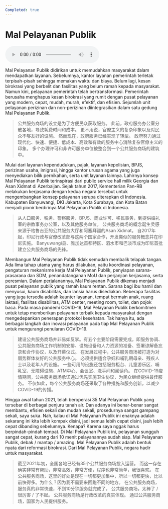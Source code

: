 ```yaml
---
Completed: true
---
```


# Mal Pelayanan Publik

![U1T3 - Mal Pelayanan Publik](audio/U1T3%20-%20Mal%20Pelayanan%20Publik.m4a)

Mal Pelayanan Publik didirikan untuk memudahkan masyarakat dalam mendapatkan layanan.
Sebelumnya, kantor layanan pemerintah terletak terpisah-pisah sehingga memakan waktu dan biaya.
Belum lagi, kesan birokrasi yang berbelit dan fasilitas yang belum ramah kepada masyarakat.
Namun kini, pelayanan pemerintah telah bertransformasi.
Pemerintah berusaha menghapus kesan birokrasi yang rumit dengan pusat pelayanan yang modern, cepat, mudah, murah, efektif, dan efisien.
Sejumlah unit pelayanan perizinan dan non-perizinan diintegrasikan dalam satu gedung Mal Pelayanan Publik.

> 公共服务商场的设立是为了方便民众获取服务。
> 此前，政府服务办公室分散各地，导致耗费时间和成本。
> 更不用说，官僚主义的复杂印象以及对民众不够友好的设施。
> 然而现在，政府服务已经实现了转型。
> 政府努力通过现代化、快速、便捷、低成本、高效和有效的服务中心消除复杂官僚主义的印象。
> 多个办理许可和非许可服务单位被整合到一个公共服务商场的建筑中。

Mulai dari layanan kependudukan, pajak, layanan kepolisian, BPJS, perizinan usaha, imigrasi, hingga kantor urusan agama yang juga menyediakan bilik pernikahan, serta unit layanan lainnya.
Lahirnya konsep Mal Pelayanan Publik terinspirasi dari public service hall milik Georgia dan Asan Xidmat di Azerbaijan.
Sejak tahun 2017, Kementerian Pan-RB melakukan kerjasama dengan kedua negara tersebut untuk mengembangkan konsep pelayanan serupa diterapkan di Indonesia.
Kabupaten Banyuwangi, DKI Jakarta, Kota Surabaya, dan Kota Batan menjadi pionir berdirinya Mal Pelayanan Publik di Indonesia.

> 从人口服务、税务、警察服务、BPJS、商业许可、移民事务，到提供婚礼室的宗教事务办公室，以及其他服务单位。
> 公共服务商场的概念诞生灵感来源于格鲁吉亚的公共服务大厅和阿塞拜疆的Asan Xidmat。
> 自2017年起，印尼行政与官僚改革部与这两个国家合作，开发类似的服务概念并在印尼实施。
> Banyuwangi县、雅加达首都特区、泗水市和巴淡市成为印尼首批建立公共服务商场的先锋。

Membangun Mal Pelayanan Publik tidak semudah membalik telapak tangan.
Ada lima tahap utama yang harus dilakukan, yaitu koordinasi pelayanan, pengaturan mekanisme kerja Mal Pelayanan Publik, penyiapan sarana-prasarana dan SDM, penandatanganan MoU dan perjanjian kerjasama, serta peresmian.
Dalam perjalanannya, Mal Pelayanan Publik dikemas menjadi pusat pelayanan publik yang ramah kaum rentan.
Sarana bagi ibu hamil dan menyusui, kaum disabilitas, dan lansia harus disediakan.
Beberapa fasilitas yang juga tersedia adalah kaunter layanan, tempat bermain anak, ruang laktasi, fasilitas disabilitas, ATM center, meeting room, toilet, dan pojok baca.
Pada masa pandemi COVID-19, Mal Pelayanan Publik berkomitmen untuk tetap memberikan pelayanan terbaik kepada masyarakat dengan mengedepankan penerapan protokol kesehatan.
Tak hanya itu, ada berbagai langkah dan inovasi pelayanan pada tiap Mal Pelayanan Publik untuk mengurangi penularan COVID-19.

> 建设公共服务商场并非易如反掌。有五个主要阶段需要完成，即服务协调、公共服务商场工作机制的安排、设施设备和人力资源的准备、签署谅解备忘录和合作协议，以及开幕仪式。
> 在发展过程中，公共服务商场被打造为对弱势群体友好的公共服务中心。
> 必须提供适合孕妇和哺乳期母亲、残疾人士以及老年人的设施。
> 一些可用的设施还包括服务柜台、儿童游乐区、哺乳室、无障碍设施、ATM中心、会议室、洗手间和阅读角。
> 在COVID-19疫情期间，公共服务商场承诺通过优先实施卫生协议，为民众继续提供最佳服务。
> 不仅如此，每个公共服务商场还采取了各种措施和服务创新，以减少COVID-19的传播。

Hingga awal tahun 2021, telah beroperasi 35 Mal Pelayanan Publik yang tersebar di berbagai penjuru tanah air.
Dan adanya ini benar-benar sangat membantu, efisien sekali dan mudah sekali, prosedurnya sangat gampang sekali, saya suka.
Nah, kalau di Mal Pelayanan Publik ini enaknya adalah sekarang ini kita lebih kompak disini, jadi semua lebih cepat disini, jauh lebih cepat dibanding sebelumnya. Kenapa? Karena saya nggak harus berpindah-pindah tempat.
Di Mal Pelayanan Publik ini, pelayanan sungguh sangat cepat, kurang dari 10 menit pelayanannya sudah siap.
Mal Pelayanan Publik, debak / mantap / amazing.
Mal Pelayanan Publik adalah bentuk nyata dari reformasi birokrasi.
Dari Mal Pelayanan Publik, negara hadir untuk masyarakat.

> 截至2021年初，全国各地已经有35个公共服务商场投入运营。
> 而这一存在确实非常有帮助，非常高效，非常方便，程序也非常简单，我很喜欢。
> 在公共服务商场，这里的好处是现在一切都更加集中，所以一切都更快，比以前快得多。为什么？因为我不需要来回跑不同的地方。
> 在公共服务商场，服务真的非常快速，不到10分钟服务就完成了。
> 公共服务商场，太棒了 / 很厉害 / 了不起。
> 公共服务商场是行政改革的真实体现。
> 通过公共服务商场，国家为人民提供服务。
